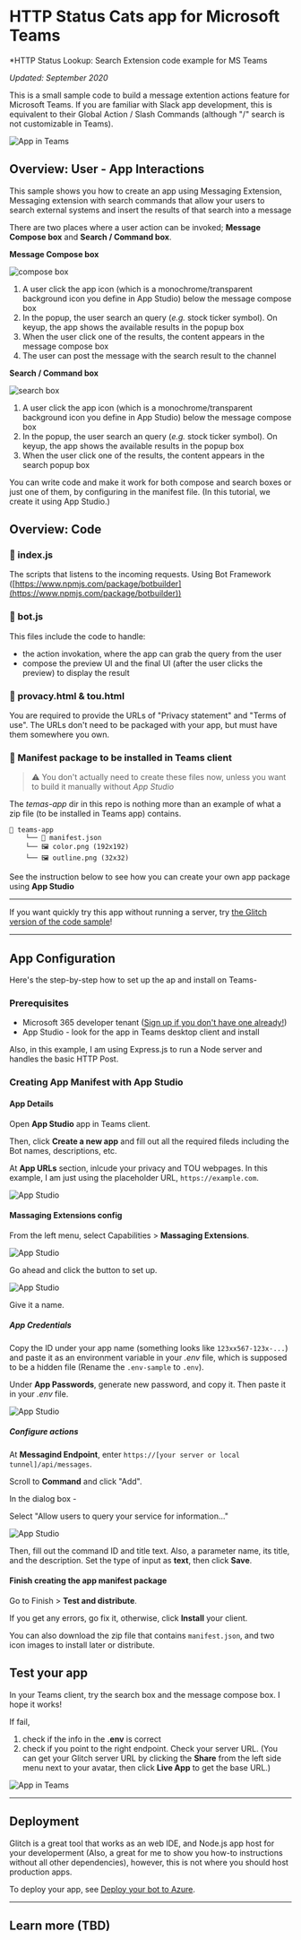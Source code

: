 # HTTP Status Cats app for Microsoft Teams
*HTTP Status Lookup: Search Extension code example for MS Teams

_Updated: September 2020_

This is a small sample code to build a message extention actions feature for Microsoft Teams. 
If you are familiar with Slack app development, this is equivalent to their Global Action / Slash Commands (although "/" search is not customizable in Teams).

![App in Teams](https://cdn.glitch.com/519c8750-bd11-4fc6-ace0-665ad8e7c21b%2FScreen%20Shot%202020-09-04%20at%202.26.19%20PM.png?v=1599258892485)

## Overview: User - App Interactions

This sample shows you how to create an app using Messaging Extension, Messaging extension with search commands that allow your users to search external systems and insert the results of that search into a message

There are two places where a user action can be invoked; **Message Compose box** and **Search / Command box**.

**Message Compose box**

![compose box](https://cdn.glitch.com/519c8750-bd11-4fc6-ace0-665ad8e7c21b%2Fcompose.png?v=1599690005201)

1. A user click the app icon (which is a monochrome/transparent background icon you define in App Studio) below the message compose box
2. In the popup, the user search an query (*e.g.* stock ticker symbol). On keyup, the app shows the available results in the popup box
3. When the user click one of the results, the content appears in the message compose box
4. The user can post the message with the search result to the channel

**Search / Command box**

![search box](https://cdn.glitch.com/519c8750-bd11-4fc6-ace0-665ad8e7c21b%2Fsearch.png?v=1599690010340)

1. A user click the app icon (which is a monochrome/transparent background icon you define in App Studio) below the message compose box
2. In the popup, the user search an query (*e.g.* stock ticker symbol). On keyup, the app shows the available results in the popup box
3. When the user click one of the results, the content appears in the search popup box

You can write code and make it work for both compose and search boxes or just one of them, by configuring in the manifest file. (In this tutorial, we create it using App Studio.)


## Overview: Code

### 📄 index.js

The scripts that listens to the incoming requests. Using Bot Framework ([https://www.npmjs.com/package/botbuilder](https://www.npmjs.com/package/botbuilder))

### 📄 bot.js

This files include the code to handle:

- the action invokation, where the app can grab the query from the user 
- compose the preview UI and the final UI (after the user clicks the preview) to display the result

### 📄 provacy.html & tou.html

You are required to provide the URLs of "Privacy statement" and "Terms of use". The URLs don't need to be packaged with your app, but must have them somewhere you own.

### 📁 Manifest package to be installed in Teams client

> ⚠️ You don't actually need to create these files now, unless you want to build it manually without _App Studio_

The _temas-app_ dir in this repo is nothing more than an example of what a zip file (to be installed in Teams app) contains.

```
📁 teams-app
    └── 📄 manifest.json
    └── 🖼 color.png (192x192)
    └── 🖼 outline.png (32x32)
```

See the instruction below to see how you can create your own app package using **App Studio**

---

If you want quickly try this app without running a server, try [the Glitch version of the code sample](https://glitch.com/~msteams-msg-extension-search)! 

---

## App Configuration

Here's the step-by-step how to set up the ap and install on Teams-

### Prerequisites

- Microsoft 365 developer tenant ([Sign up if you don't have one already!](https://developer.microsoft.com/en-us/microsoft-365/dev-program))
- App Studio - look for the app in Teams desktop client and install

Also, in this example, I am using Express.js to run a Node server and handles the basic HTTP Post. 


### Creating App Manifest with App Studio

#### App Details

Open **App Studio** app in Teams client.

Then, click **Create a new app** and fill out all the required fileds including the Bot names, descriptions, etc.

At **App URLs** section, inlcude your privacy and TOU webpages. In this example, I am just using the placeholder URL, `https://example.com`.

![App Studio](https://cdn.glitch.com/519c8750-bd11-4fc6-ace0-665ad8e7c21b%2Fsearch-app-studio-appdetails.png?v=1599773375275)

#### Massaging Extensions config

From the left menu, select Capabilities > **Massaging Extensions**.

![App Studio](https://cdn.glitch.com/519c8750-bd11-4fc6-ace0-665ad8e7c21b%2Fsearch-app-studio-messageextensions-setup.png?v=1599773370094)

Go ahead and click the button to set up.

![App Studio](https://cdn.glitch.com/519c8750-bd11-4fc6-ace0-665ad8e7c21b%2Fsearch-app-studio-messageextensions-setup2.png?v=1599773372663)

Give it a name.

##### App Credentials

Copy the ID under your app name (something looks like `123xx567-123x-...`) and paste it as an environment variable in your _.env_ file, which is supposed to be a hidden file (Rename the `.env-sample` to `.env`).

Under **App Passwords**, generate new password, and copy it. Then paste it in your _.env_ file.

![App Studio](https://cdn.glitch.com/519c8750-bd11-4fc6-ace0-665ad8e7c21b%2Fsearch-app-studio-messageextensions-endpoint.png?v=1599773366743)


##### Configure actions

At **Messagind Endpoint**, enter `https://[your server or local tunnel]/api/messages`.

Scroll to **Command** and click "Add".

In the dialog box -

Select "Allow users to query your service for information..."

![App Studio](https://cdn.glitch.com/519c8750-bd11-4fc6-ace0-665ad8e7c21b%2Fsearch-app-studio-messageextensions-newcommand1.png?v=1599773371993)


Then, fill out the command ID and title text. Also, a parameter name, its title, and the description. 
Set the type of input as **text**, then click **Save**.

#### Finish creating the app manifest package

Go to Finish > **Test and distribute**.

If you get any errors, go fix it, otherwise, click **Install** your client.

You can also download the zip file that contains `manifest.json`, and two icon images to install later or distribute.

## Test your app

In your Teams client, try the search box and the message compose box. I hope it works!

If fail, 
1. check if the info in the **.env** is correct
2. check if you point to the right endpoint. Check your server URL. (You can get your Glitch server URL by clicking the **Share** from the left side menu next to your avatar, then click **Live App** to get the base URL.)


![App in Teams](https://cdn.glitch.com/519c8750-bd11-4fc6-ace0-665ad8e7c21b%2FScreen%20Shot%202020-09-04%20at%202.26.19%20PM.png?v=1599258892485)


---

## Deployment

Glitch is a great tool that works as an web IDE, and Node.js app host for your developerment (Also, a great for me to show you how-to instructions without all other dependencies),
however, this is not where you should host production apps.

To deploy your app, see [Deploy your bot to Azure](https://docs.microsoft.com/en-us/azure/bot-service/bot-builder-tutorial-basic-deploy).

---

## Learn more (TBD)

